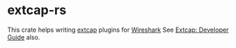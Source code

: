 # extcap-rs

This crate helps writing [extcap][wireshark-extcap] plugins for [Wireshark][wireshark]
See [Extcap: Developer Guide][wireshark-extcap-dev] also.

[wireshark]: https://www.wireshark.org/
[wireshark-extcap]: https://www.wireshark.org/docs/man-pages/extcap.html
[wireshark-extcap-dev]:https://www.wireshark.org/docs/wsdg_html_chunked/ChCaptureExtcap.html

